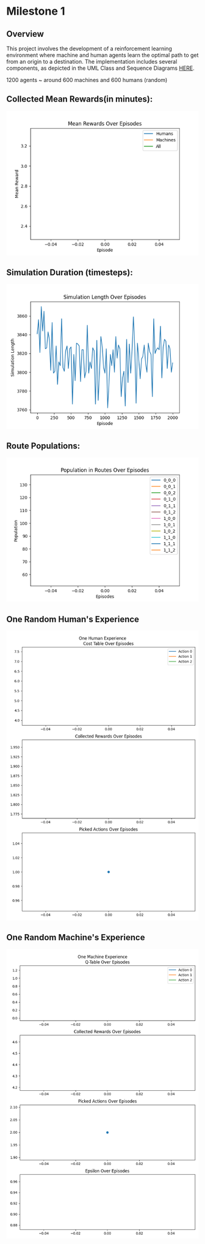 # Milestone 1

## Overview

This project involves the development of a reinforcement learning environment where machine and human agents learn the optimal path to get from an origin to a destination.
The implementation includes several components, as depicted in the UML Class and Sequence Diagrams [HERE](https://miro.com/app/board/uXjVN4vGqSI=/?share_link_id=316593087566).

1200 agents ~ around 600 machines and 600 humans (random)


## Collected Mean Rewards(in minutes):
![](plots/rewards.png)


## Simulation Duration (timesteps):
![](plots/simulation_length.png)


## Route Populations:
![](plots/flows.png)


## One Random Human's Experience
![](plots/one_human.png)


## One Random Machine's Experience
![](plots/one_machine.png)

